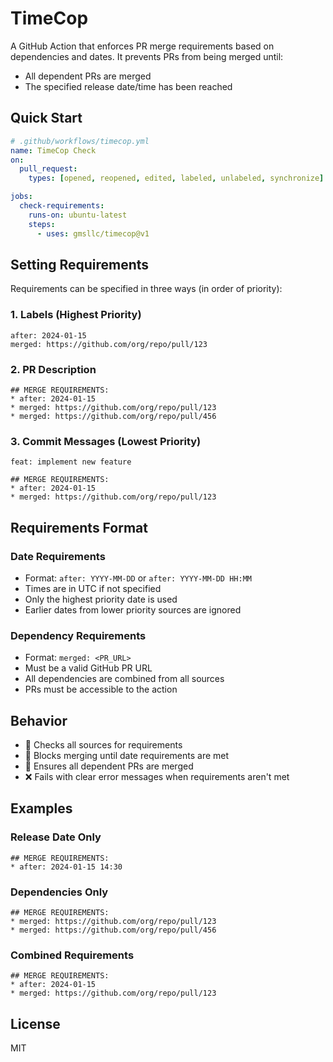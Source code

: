 # TimeCop

A GitHub Action that enforces PR merge requirements based on dependencies and dates. It prevents PRs from being merged until:

- All dependent PRs are merged
- The specified release date/time has been reached

## Quick Start

```yaml
# .github/workflows/timecop.yml
name: TimeCop Check
on:
  pull_request:
    types: [opened, reopened, edited, labeled, unlabeled, synchronize]

jobs:
  check-requirements:
    runs-on: ubuntu-latest
    steps:
      - uses: gmsllc/timecop@v1
```

## Setting Requirements

Requirements can be specified in three ways (in order of priority):

### 1. Labels (Highest Priority)

```
after: 2024-01-15
merged: https://github.com/org/repo/pull/123
```

### 2. PR Description

```
## MERGE REQUIREMENTS:
* after: 2024-01-15
* merged: https://github.com/org/repo/pull/123
* merged: https://github.com/org/repo/pull/456
```

### 3. Commit Messages (Lowest Priority)

```
feat: implement new feature

## MERGE REQUIREMENTS:
* after: 2024-01-15
* merged: https://github.com/org/repo/pull/123
```

## Requirements Format

### Date Requirements

- Format: `after: YYYY-MM-DD` or `after: YYYY-MM-DD HH:MM`
- Times are in UTC if not specified
- Only the highest priority date is used
- Earlier dates from lower priority sources are ignored

### Dependency Requirements

- Format: `merged: <PR_URL>`
- Must be a valid GitHub PR URL
- All dependencies are combined from all sources
- PRs must be accessible to the action

## Behavior

- 🔄 Checks all sources for requirements
- 📅 Blocks merging until date requirements are met
- 🔗 Ensures all dependent PRs are merged
- ❌ Fails with clear error messages when requirements aren't met

## Examples

### Release Date Only

```
## MERGE REQUIREMENTS:
* after: 2024-01-15 14:30
```

### Dependencies Only

```
## MERGE REQUIREMENTS:
* merged: https://github.com/org/repo/pull/123
* merged: https://github.com/org/repo/pull/456
```

### Combined Requirements

```
## MERGE REQUIREMENTS:
* after: 2024-01-15
* merged: https://github.com/org/repo/pull/123
```

## License

MIT
